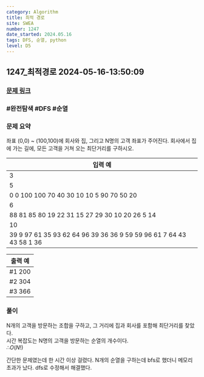 ```yaml
---
category: Algorithm
title: 최적 경로
site: SWEA
number: 1247
date_started: 2024.05.16
tags: DFS, 순열, python
level: D5
---
```


## 1247\_최적경로 2024-05-16-13:50:09

### [문제 링크](https://swexpertacademy.com/main/code/problem/problemDetail.do?contestProbId=AV15OZ4qAPICFAYD)

### #완전탐색 #DFS #순열

### 문제 요약

좌표 (0,0) ~ (100,100)에 회사와 집, 그리고 N명의 고객 좌표가 주어진다. 회사에서 집에 가는 길에, 모든 고객을 거쳐 오는 최단거리를 구하시오.

| 입력 예                                                             |
| ------------------------------------------------------------------- |
| 3                                                                   |
| 5                                                                   |
| 0 0 100 100 70 40 30 10 10 5 90 70 50 20                            |
| 6                                                                   |
| 88 81 85 80 19 22 31 15 27 29 30 10 20 26 5 14                      |
| 10                                                                  |
| 39 9 97 61 35 93 62 64 96 39 36 36 9 59 59 96 61 7 64 43 43 58 1 36 |

| 출력 예 |
| ------- |
| #1 200  |
| #2 304  |
| #3 366  |

### 풀이

N개의 고객을 방문하는 조합을 구하고, 그 거리에 집과 회사를 포함해 최단거리를 찾았다.  
시간 복잡도는 N명의 고객을 방문하는 순열의 개수이다.  
$∴ O(N!)$

간단한 문제였는데 한 시간 이상 걸렸다. N개의 순열을 구하는데 bfs로 했더니 메모리 초과가 났다. dfs로 수정해서 해결했다.
